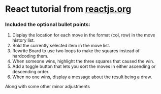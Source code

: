 # React tutorial from [reactjs.org](https://reactjs.org/tutorial/tutorial.html)

### Included the optional bullet points:
1. Display the location for each move in the format (col, row) in the move history list.
2. Bold the currently selected item in the move list.
3. Rewrite Board to use two loops to make the squares instead of hardcoding them.
4. When someone wins, highlight the three squares that caused the win.
5. Add a toggle button that lets you sort the moves in either ascending or descending order.
6. When no one wins, display a message about the result being a draw.

Along with some other minor adjustments

